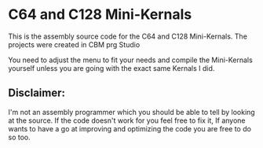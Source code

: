 # C64 and C128 Mini-Kernals

This is the assembly source code for the C64 and C128 Mini-Kernals.
The projects were created in CBM prg Studio

You need to adjust the menu to fit your needs and compile the Mini-Kernals yourself unless you are going with the exact same Kernals I did.

## Disclaimer:  
I'm not an assembly programmer which you should be able to tell by looking at the source. If the code doesn't work for you feel free to fix it,
If anyone wants to have a go at improving and optimizing the code you are free to do so too.
